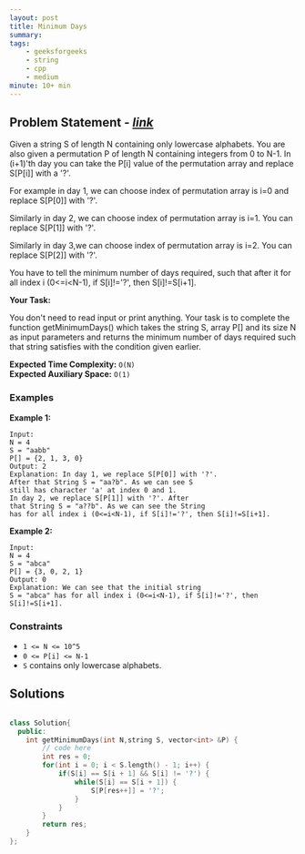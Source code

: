 ```yaml
---
layout: post
title: Minimum Days
summary:
tags:
    - geeksforgeeks
    - string
    - cpp
    - medium
minute: 10+ min
---
```


## Problem Statement - [*link*](https://practice.geeksforgeeks.org/problems/f4d22b1f9d62e8bee0ff84e9fa51dc66eb5005ec/1) 

Given a string S of length N containing only lowercase alphabets. You are also given a permutation P of length N containing integers from 0 to N-1. In (i+1)'th day you can take the P[i] value of the permutation array and replace S[P[i]] with a '?'.

For example in day 1, we can choose index of permutation array is i=0 and replace S[P[0]] with '?'.

Similarly in day 2, we can choose index of permutation array is i=1. You can replace S[P[1]] with '?'.

Similarly in day 3,we can choose index of permutation array is i=2. You can replace S[P[2]] with '?'.

You have to tell the minimum number of days required, such that after it for all index i (0<=i<N-1), if S[i]!='?', then S[i]!=S[i+1].

**Your Task:** 

You don't need to read input or print anything. Your task is to complete the function getMinimumDays() which takes the string S, array P[] and its size N as input parameters and returns the minimum number of days required such that string satisfies with the condition given earlier.



**Expected Time Complexity:** `O(N)`  
**Expected Auxiliary Space:** `O(1)`  



### Examples

**Example 1:**   
```
Input:
N = 4
S = "aabb"
P[] = {2, 1, 3, 0}
Output: 2
Explanation: In day 1, we replace S[P[0]] with '?'. 
After that String S = "aa?b". As we can see S 
still has character 'a' at index 0 and 1.
In day 2, we replace S[P[1]] with '?'. After 
that String S = "a??b". As we can see the String 
has for all index i (0<=i<N-1), if S[i]!='?', then S[i]!=S[i+1].
```

**Example 2:** 
```
Input:
N = 4
S = "abca"
P[] = {3, 0, 2, 1}
Output: 0
Explanation: We can see that the initial string 
S = "abca" has for all index i (0<=i<N-1), if S[i]!='?', then S[i]!=S[i+1].
```

### Constraints

+ `1 <= N <= 10^5`
+ `0 <= P[i] <= N-1`
+ `S` contains only lowercase alphabets.

## Solutions

```cpp

class Solution{
  public:
    int getMinimumDays(int N,string S, vector<int> &P) {
        // code here
        int res = 0;
        for(int i = 0; i < S.length() - 1; i++) {
            if(S[i] == S[i + 1] && S[i] != '?') {
                while(S[i] == S[i + 1]) {
                    S[P[res++]] = '?';
                }
            }
        }
        return res;
    }
};

```
